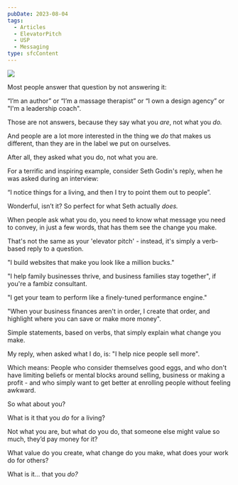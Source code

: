 ```yaml
---
pubDate: 2023-08-04
tags:
  - Articles
  - ElevatorPitch
  - USP
  - Messaging
type: sfcContent
---
```


![](Media/SalesFlowCoach.app_How-to-answer-what-do-you-do-for-a-living_MartinStellar.png)

Most people answer that question by not answering it:

“I’m an author” or “I’m a massage therapist” or “I own a design agency” or "I'm a leadership coach".

Those are not answers, because they say what you _are_, not what you _do._

And people are a lot more interested in the thing we _do_ that makes us different, than they are in the label we put on ourselves.

After all, they asked what you do, not what you are.

For a terrific and inspiring example, consider Seth Godin's reply, when he was asked during an interview:

“I notice things for a living, and then I try to point them out to people”.

Wonderful, isn’t it? So perfect for what Seth actually _does._

When people ask what you do, you need to know what message you need to convey, in just a few words, that has them see the change you make.

That's not the same as your 'elevator pitch' - instead, it's simply a verb-based reply to a question.

"I build websites that make you look like a million bucks."

"I help family businesses thrive, and business families stay together", if you're a fambiz consultant.

"I get your team to perform like a finely-tuned performance engine."

"When your business finances aren't in order, I create that order, and highlight where you can save or make more money".

Simple statements, based on verbs, that simply explain what change you make.

My reply, when asked what I do, is: "I help nice people sell more".

Which means: People who consider themselves good eggs, and who don't have limiting beliefs or mental blocks around selling, business or making a profit - and who simply want to get better at enrolling people without feeling awkward.

So what about you?

What is it that you _do_ for a living?

Not what you are, but what do you do, that someone else might value so much, they’d pay money for it?

What value do you create, what change do you make, what does your work do for others?

What is it... that you *do?*
